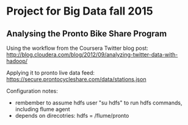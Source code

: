 # Project for Big Data fall 2015
## Analysing the Pronto Bike Share Program

Using the workflow from the Coursera Twitter blog post: http://blog.cloudera.com/blog/2012/09/analyzing-twitter-data-with-hadoop/

Applying it to pronto live data feed: https://secure.prontocycleshare.com/data/stations.json

Configuration notes:

* rembember to assume hdfs user "su hdfs" to run hdfs commands, including flume agent
* depends on direcotries: hdfs = /flume/pronto
